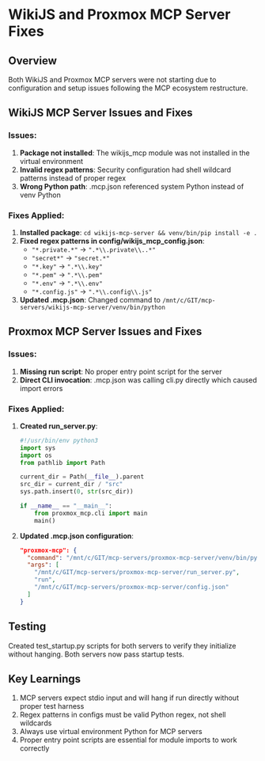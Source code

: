 # WikiJS and Proxmox MCP Server Fixes

## Overview
Both WikiJS and Proxmox MCP servers were not starting due to configuration and setup issues following the MCP ecosystem restructure.

## WikiJS MCP Server Issues and Fixes

### Issues:
1. **Package not installed**: The wikijs_mcp module was not installed in the virtual environment
2. **Invalid regex patterns**: Security configuration had shell wildcard patterns instead of proper regex
3. **Wrong Python path**: .mcp.json referenced system Python instead of venv Python

### Fixes Applied:
1. **Installed package**: `cd wikijs-mcp-server && venv/bin/pip install -e .`
2. **Fixed regex patterns in config/wikijs_mcp_config.json**:
   - `"*.private.*"` → `".*\\.private\\..*"`
   - `"secret*"` → `"secret.*"` 
   - `"*.key"` → `".*\\.key"`
   - `"*.pem"` → `".*\\.pem"`
   - `"*.env"` → `".*\\.env"`
   - `"*.config.js"` → `".*\\.config\\.js"`
3. **Updated .mcp.json**: Changed command to `/mnt/c/GIT/mcp-servers/wikijs-mcp-server/venv/bin/python`

## Proxmox MCP Server Issues and Fixes

### Issues:
1. **Missing run script**: No proper entry point script for the server
2. **Direct CLI invocation**: .mcp.json was calling cli.py directly which caused import errors

### Fixes Applied:
1. **Created run_server.py**:
   ```python
   #!/usr/bin/env python3
   import sys
   import os
   from pathlib import Path
   
   current_dir = Path(__file__).parent
   src_dir = current_dir / "src"
   sys.path.insert(0, str(src_dir))
   
   if __name__ == "__main__":
       from proxmox_mcp.cli import main
       main()
   ```

2. **Updated .mcp.json configuration**:
   ```json
   "proxmox-mcp": {
     "command": "/mnt/c/GIT/mcp-servers/proxmox-mcp-server/venv/bin/python",
     "args": [
       "/mnt/c/GIT/mcp-servers/proxmox-mcp-server/run_server.py",
       "run",
       "/mnt/c/GIT/mcp-servers/proxmox-mcp-server/config.json"
     ]
   }
   ```

## Testing
Created test_startup.py scripts for both servers to verify they initialize without hanging. Both servers now pass startup tests.

## Key Learnings
1. MCP servers expect stdio input and will hang if run directly without proper test harness
2. Regex patterns in configs must be valid Python regex, not shell wildcards
3. Always use virtual environment Python for MCP servers
4. Proper entry point scripts are essential for module imports to work correctly